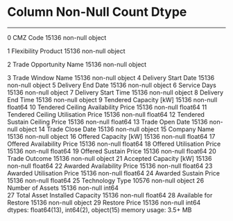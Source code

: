  #   Column                               Non-Null Count  Dtype  
---  ------                               --------------  -----  
 0   CMZ Code                             15136 non-null  object 
 
 1   Flexibility Product                  15136 non-null  object 
 
 2   Trade Opportunity Name               15136 non-null  object 
 
 3   Trade Window Name                    15136 non-null  object 
 4   Delivery Start Date                  15136 non-null  object 
 5   Delivery End Date                    15136 non-null  object 
 6   Service Days                         15136 non-null  object 
 7   Delivery Start Time                  15136 non-null  object 
 8   Delivery End Time                    15136 non-null  object 
 9   Tendered Capacity [kW]               15136 non-null  float64
 10  Tendered Ceiling Availability Price  15136 non-null  float64
 11  Tendered Ceiling Utilisation Price   15136 non-null  float64
 12  Tendered Sustain Ceiling Price       15136 non-null  float64
 13  Trade Open Date                      15136 non-null  object 
 14  Trade Close Date                     15136 non-null  object 
 15  Company Name                         15136 non-null  object 
 16  Offered Capacity [kW]                15136 non-null  float64
 17  Offered Availability Price           15136 non-null  float64
 18  Offered Utilisation Price            15136 non-null  float64
 19  Offered Sustain Price                15136 non-null  float64
 20  Trade Outcome                        15136 non-null  object 
 21  Accepted Capacity [kW]               15136 non-null  float64
 22  Awarded Availability Price           15136 non-null  float64
 23  Awarded Utilisation Price            15136 non-null  float64
 24  Awarded Sustain Price                15136 non-null  float64
 25  Technology Type                      10576 non-null  object 
 26  Number of Assets                     15136 non-null  int64  
 27  Total Asset Installed Capacity       15136 non-null  float64
 28  Available for Restore                15136 non-null  object 
 29  Restore Price                        15136 non-null  int64  
dtypes: float64(13), int64(2), object(15)
memory usage: 3.5+ MB
